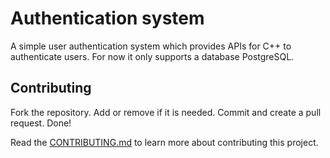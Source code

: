 # Authentication system

A simple user authentication system which provides APIs for C++ to
authenticate users. For now it only supports a database PostgreSQL.

## Contributing

Fork the repository. Add or remove if it is needed. Commit and create a pull
request. Done!

Read the [CONTRIBUTING.md](CONTRIBUTING.md) to learn more about contributing
this project.
